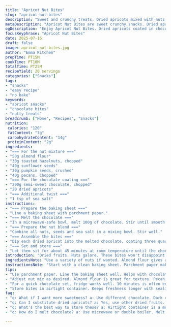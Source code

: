 ```yaml
---
title: "Apricot Nut Bites"
slug: "apricot-nut-bites"
description: "Sweet and crunchy treats. Dried apricots mixed with nuts and dark chocolate. No gluten or eggs here. Simple to make. Perfect for snacking or dessert. Ready in about 30 minutes. Keeps well in a sealed container. Good for sharing."
metaDescription: "Apricot Nut Bites are sweet crunchy snacks. Dried apricots coated with chocolate and nuts. A delightful treat for any occasion."
ogDescription: "Enjoy Apricot Nut Bites. Dried apricots coated in chocolate. Crunchy nut mixture makes for a perfect snack. Simple to prepare."
focusKeyphrase: "Apricot Nut Bites"
date: 2025-07-16
draft: false
image: apricot-nut-bites.jpg
author: "Emma Kitchen"
prepTime: PT15M
cookTime: PT10M
totalTime: PT25M
recipeYield: 20 servings
categories: ["Snacks"]
tags:
- "snacks"
- "easy recipe"
- "no bake"
keywords:
- "apricot snacks"
- "chocolate bites"
- "nutty treats"
breadcrumb: ["Home", "Recipes", "Snacks"]
nutrition: 
 calories: "120"
 fatContent: "7g"
 carbohydrateContent: "14g"
 proteinContent: "2g"
ingredients:
- "=== For the nut mixture ==="
- "50g almond flour"
- "30g toasted hazelnuts, chopped"
- "40g sunflower seeds"
- "30g pumpkin seeds, crushed"
- "40g pecans, chopped"
- "=== For the chocolate coating ==="
- "200g semi-sweet chocolate, chopped"
- "20 dried apricots"
- "=== Additional twist ==="
- "1 tsp of sea salt"
instructions:
- "=== Prepare the baking sheet ==="
- "Line a baking sheet with parchment paper."
- "=== Melt the chocolate ==="
- "In a microwave-safe bowl, melt 100g of chocolate. Stir until smooth. Add the remaining chocolate gradually while stirring until everything is melted evenly."
- "=== Prepare the nut blend ==="
- "Combine all nuts, seeds and sea salt in a mixing bowl. Stir well."
- "=== Assemble the bites ==="
- "Dip each dried apricot into the melted chocolate, coating three quarters of each piece. Place it on the lined baking sheet. Top with a generous sprinkle of nut mixture."
- "=== Set and store ==="
- "Let them sit for about 45 minutes at room temperature until the chocolate hardens. For quicker results, place in the fridge for 10 minutes. Store in an airtight container at room temperature for up to a week."
introduction: "Dried fruits. Nuts galore. These bites won't disappoint. Crunchy nuts mixed with sweet apricots. Chocolate coats them all. A good treat for any time. Perfect for a quick sweet fix. No gluten, no eggs, good for many. Just blend, dip, and set. Chocolate melts in minutes. Nuts and seeds add nutrition."
ingredientsNote: "Use a variety of nuts if wanted. Almond flour gives a unique texture. Adjust sweetness by testing different chocolates. Dark chocolate works well here. Keep an eye on the quantities. It's easy to overdo nuts and seeds. Dried apricots are naturally sweet and chewy. This makes a difference in flavor."
instructionsNote: "Start with a clean baking sheet. Parchment paper makes easy cleanup. Melt chocolate slowly. Stir often to avoid burning. Get your nut mix ready while chocolate melts. Dip the apricots quickly to avoid mess. Spreading the nuts on top creates a nice finish. Let them set undisturbed for best results. Storing in cool places helps maintain freshness. Adjust ratio of nuts for personal taste."
tips:
- "Use parchment paper. Line the baking sheet well. Helps with chocolate cleanup. Easy process for dipping apricots. Saves time washing dishes. Melt chocolate slowly. Use low heat. Stir often to prevent burning. Works best in microwave-safe bowls."
- "Adjust nut mix as desired. Almond flour is great for texture. Pecan, hazelnut, add flavors. Sunflower, pumpkin seeds too. Choose nuts according to taste. Experiment with ratios. Balancing flavors is key for the best bites. Keep nuts chopped or crushed."
- "For a quick chocolate set, fridge works well. 10 minutes is often enough. Room temperature can take 45 minutes. Ideal for chocolate to firm up nicely. Check occasionally. Don’t rush the setting process. Better crunch with proper cooling."
- "Store bites in airtight container. Keeps freshness longer with sealing. Up to a week at room temperature. Avoid heat or sunlight. Refrigerate for extended life but texture may change. Feel free to adjust ingredients based on availability. Use what you have on hand."
faq:
- "q: What if I want more sweetness? a: Use different chocolate. Dark chocolate is nice. Maybe even add honey or maple syrup. Adjust nut mix which offers variety in taste."
- "q: Can I substitute dried apricots? a: Yes, use other dried fruits. Try cranberries or cherries. Keep in mind sweetness might differ. Texture can change the bites overall."
- "q: What's the best way to store these? a: Airtight container is a must. Up to a week works for them. Check for freshness regularly. Keep away from damp places."
- "q: How do I melt chocolate? a: Use microwave or double boiler. Melt slowly. Stir often to prevent burning. Once smooth, work quickly. Time is key here."

---
```

